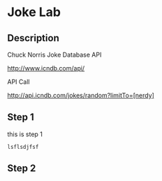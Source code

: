 # Joke Lab

## Description

Chuck Norris Joke Database API

http://www.icndb.com/api/

API Call

http://api.icndb.com/jokes/random?limitTo=[nerdy]

## Step 1

this is step 1

```
lsflsdjfsf
```

## Step 2